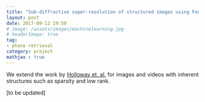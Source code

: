 ```yaml
---
title: "Sub-diffractive super-resolution of structured images using Fourier ptychography"
layout: post
date: 2017-09-12 19:59
# image: /assets/images/machinelearning.jpg
# headerImage: true
tag:
- phase retrieval
category: project
mathjax : true
---
```

<p style='text-align: justify;'>
We extend the work by <a target="_blank" href='https://arxiv.org/abs/1510.08470'>Holloway et. al.</a> for images and videos with inherent structures such as sparsity and low rank. </p>

[to be updated]